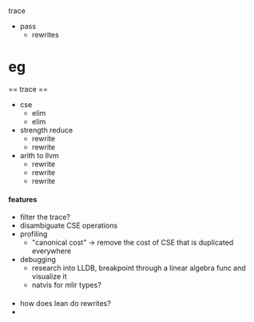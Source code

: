 trace
- pass
    - rewrites 

# eg

== trace ==
- cse 
    - elim
    - elim 
- strength reduce
    - rewrite 
    - rewrite
- arith to llvm
    - rewrite
    - rewrite
    - rewrite

#### features
- filter the trace?
- disambiguate CSE operations 
- profiling
    - "canonical cost" -> remove the cost of CSE that is duplicated everywhere
- debugging
    - research into LLDB, breakpoint through a linear algebra func and visualize it
    - natvis for mlir types?


#### 
- how does lean do rewrites?
- 